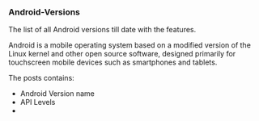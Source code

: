 ### Android-Versions
The list of all Android versions till date with the features.

Android is a mobile operating system based on a modified version of the Linux kernel and other open source software, designed primarily for touchscreen mobile devices such as smartphones and tablets.

The posts contains:
- Android Version name
- API Levels
- 
